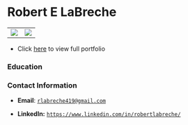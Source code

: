 # Robert E LaBreche

<table>
   <tr>
      <td>
         <img src="https://github-readme-stats.vercel.app/api?username=rlab874&show_icons=true&theme=dracula">         
      </td>
      <td>
         <img src="https://github-readme-stats.vercel.app/api/top-langs/?username=rlab874&layout=compact&theme=dracula&hide=roff,tsql,c">
      </td>
   </tr>
</table>

<link rel="stylesheet" type="text/css" media="all" href="./assets/css/style.css" />

* Click [here](https://rlab874.github.io/rlab874) to view full portfolio


### Education
<!-- * ZipCodeWilmington School of Coding - _March 2023 - May 2023_
* _[Certificate of Completion](./bachelors-degree.pdf)_ -->



### Contact Information
* **Email**: [`rlabreche419@gmail.com`](mailto:rlabreche419@gmail.com)
<!-- * **Website:** [`{{ repository }}`]({{ repository }}) -->
* **LinkedIn:** [`https://www.linkedin.com/in/robertlabreche/`](https://www.linkedin.com/in/robertlabreche/)